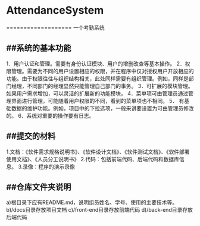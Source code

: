 # AttendanceSystem
===================
一个考勤系统<br>

##系统的基本功能
-----------------
1．用户认证和管理。需要有身份认证模块、用户的增删改查等基本操作。
2．权限管理。需要为不同的用户设置相应的权限，并在程序中仅对授权用户开放相应的功能。由于权限往往与组织结构相关，此处同样需要有组织管理。例如，同样是部门经理，不同部门的经理显然只能管理自己部门的事务。
3．可扩展的模块管理。如果用户需求增加，可以灵活的扩展新的功能模块。
4．菜单项可由管理员通过管理界面进行管理，可能随着用户权限的不同，看到的菜单项也不相同。
5． 有基础数据的维护功能。例如，项目中的下拉选项，一般来讲要设置为可由管理员修改的。
6．系统对重要的操作要有日志。

##提交的材料
---------------------
1.文档：《软件需求规格说明书》、《软件设计文档》、《软件测试文档》、《软件部署使用文档》、《人员分工说明书》
2.代码：包括前端代码、后端代码和数据库信息。
3.录像：程序的演示录像

##仓库文件夹说明
-----------------
a)根目录下应有README.md，说明组员姓名、学号、使用的主要技术等。
b)/docs目录存放项目文档
c)/front-end目录存放前端代码
d)/back-end目录存放后端代码
